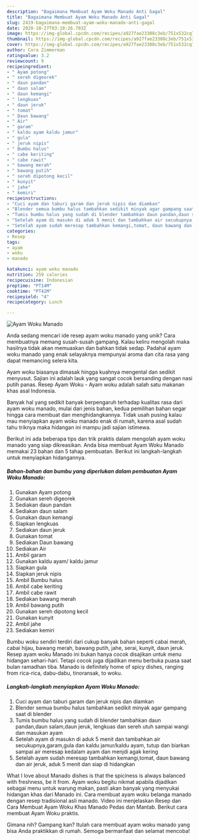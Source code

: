 ```yaml
---
description: "Bagaimana Membuat Ayam Woku Manado Anti Gagal"
title: "Bagaimana Membuat Ayam Woku Manado Anti Gagal"
slug: 2419-bagaimana-membuat-ayam-woku-manado-anti-gagal
date: 2020-10-27T03:10:26.703Z
image: https://img-global.cpcdn.com/recipes/a927fae23308c3eb/751x532cq70/ayam-woku-manado-foto-resep-utama.jpg
thumbnail: https://img-global.cpcdn.com/recipes/a927fae23308c3eb/751x532cq70/ayam-woku-manado-foto-resep-utama.jpg
cover: https://img-global.cpcdn.com/recipes/a927fae23308c3eb/751x532cq70/ayam-woku-manado-foto-resep-utama.jpg
author: Cora Zimmerman
ratingvalue: 3.2
reviewcount: 9
recipeingredient:
- " Ayam potong"
- " sereh digeorek"
- " daun pandan"
- " daun salam"
- " daun kemangi"
- " lengkuas"
- " daun jeruk"
- " tomat"
- " Daun bawang"
- " Air"
- " garam"
- " kaldu ayam kaldu jamur"
- " gula"
- " jeruk nipis"
- " Bumbu halus"
- " cabe keriting"
- " cabe rawit"
- " bawang merah"
- " bawang putih"
- " sereh dipotong kecil"
- " kunyit"
- " jahe"
- " kemiri"
recipeinstructions:
- "Cuci ayam dan taburi garam dan jeruk nipis dan diamkan"
- "Blender semua bumbu halus tambahkan sedikit minyak agar gampang saat di blender"
- "Tumis bumbu halus yang sudah di blender tambahkan daun pandan,daun salam,daun jeruk, lengkuas dan sereh utuh sampai wangi dan masukan ayam"
- "Setelah ayam di masukn di aduk 5 menit dan tambahkan air secukupnya,garam,gula dan kaldu jamur/kaldu ayam, tutup dan biarkan sampai air meresap kedalam ayam dan menjdi agak kering"
- "Setelah ayam sudah meresap tambahkan kemangi,tomat, daun bawang dan air jeruk, aduk 5 menit dan siap di hidangkan"
categories:
- Resep
tags:
- ayam
- woku
- manado

katakunci: ayam woku manado 
nutrition: 259 calories
recipecuisine: Indonesian
preptime: "PT14M"
cooktime: "PT42M"
recipeyield: "4"
recipecategory: Lunch

---
```



![Ayam Woku Manado](https://img-global.cpcdn.com/recipes/a927fae23308c3eb/751x532cq70/ayam-woku-manado-foto-resep-utama.jpg)

Anda sedang mencari ide resep ayam woku manado yang unik? Cara membuatnya memang susah-susah gampang. Kalau keliru mengolah maka hasilnya tidak akan memuaskan dan bahkan tidak sedap. Padahal ayam woku manado yang enak selayaknya mempunyai aroma dan cita rasa yang dapat memancing selera kita.

Ayam woku biasanya dimasak hingga kuahnya mengental dan sedikit menyusut. Sajian ini adalah lauk yang sangat cocok bersanding dengan nasi putih panas. Resep Ayam Woku - Ayam woku adalah salah satu makanan khas asal Indonesia.

Banyak hal yang sedikit banyak berpengaruh terhadap kualitas rasa dari ayam woku manado, mulai dari jenis bahan, kedua pemilihan bahan segar hingga cara membuat dan menghidangkannya. Tidak usah pusing kalau mau menyiapkan ayam woku manado enak di rumah, karena asal sudah tahu triknya maka hidangan ini mampu jadi sajian istimewa.


Berikut ini ada beberapa tips dan trik praktis dalam mengolah ayam woku manado yang siap dikreasikan. Anda bisa membuat Ayam Woku Manado memakai 23 bahan dan 5 tahap pembuatan. Berikut ini langkah-langkah untuk menyiapkan hidangannya.

<!--inarticleads1-->

##### Bahan-bahan dan bumbu yang diperlukan dalam pembuatan Ayam Woku Manado:

1. Gunakan  Ayam potong
1. Gunakan  sereh digeorek
1. Sediakan  daun pandan
1. Sediakan  daun salam
1. Gunakan  daun kemangi
1. Siapkan  lengkuas
1. Sediakan  daun jeruk
1. Gunakan  tomat
1. Sediakan  Daun bawang
1. Sediakan  Air
1. Ambil  garam
1. Gunakan  kaldu ayam/ kaldu jamur
1. Siapkan  gula
1. Siapkan  jeruk nipis
1. Ambil  Bumbu halus
1. Ambil  cabe keriting
1. Ambil  cabe rawit
1. Sediakan  bawang merah
1. Ambil  bawang putih
1. Gunakan  sereh dipotong kecil
1. Gunakan  kunyit
1. Ambil  jahe
1. Sediakan  kemiri


Bumbu woku sendiri terdiri dari cukup banyak bahan seperti cabai merah, cabai hijau, bawang merah, bawang putih, jahe, serai, kunyit, daun jeruk. Resep ayam woku Manado ini bukan hanya cocok disajikan untuk menu hidangan sehari-hari. Tetapi cocok juga dijadikan menu berbuka puasa saat bulan ramadhan tiba. Manado is definitely home of spicy dishes, ranging from rica-rica, dabu-dabu, tinoransak, to woku. 

<!--inarticleads2-->

##### Langkah-langkah menyiapkan Ayam Woku Manado:

1. Cuci ayam dan taburi garam dan jeruk nipis dan diamkan
1. Blender semua bumbu halus tambahkan sedikit minyak agar gampang saat di blender
1. Tumis bumbu halus yang sudah di blender tambahkan daun pandan,daun salam,daun jeruk, lengkuas dan sereh utuh sampai wangi dan masukan ayam
1. Setelah ayam di masukn di aduk 5 menit dan tambahkan air secukupnya,garam,gula dan kaldu jamur/kaldu ayam, tutup dan biarkan sampai air meresap kedalam ayam dan menjdi agak kering
1. Setelah ayam sudah meresap tambahkan kemangi,tomat, daun bawang dan air jeruk, aduk 5 menit dan siap di hidangkan


What I love about Manado dishes is that the spiciness is always balanced with freshness, be it from. Ayam woku begitu nikmat apabila dijadikan sebagai menu untuk warung makan, pasti akan banyak yang menyukai hidangan khas dari Manado ini. Cara membuat ayam woku belanga manado dengan resep tradisional asli manado. Video ini menjelaskan Resep dan Cara Membuat Ayam Woku Khas Manado Pedas dan Mantab. Berikut cara membuat Ayam Woku praktis. 

Gimana nih? Gampang kan? Itulah cara membuat ayam woku manado yang bisa Anda praktikkan di rumah. Semoga bermanfaat dan selamat mencoba!
